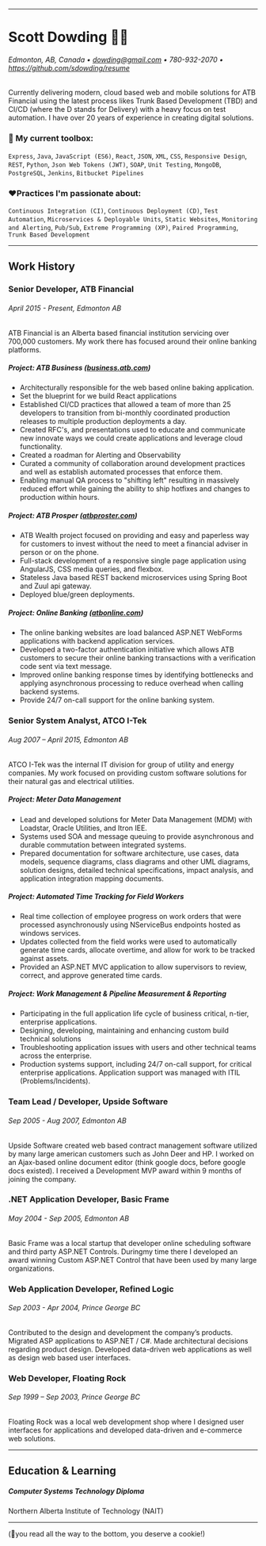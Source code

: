 
--------------------------------------------------------

# Scott Dowding 👨‍💻

###### Edmonton, AB, Canada &bull; dowding@gmail.com  &bull; 780-932-2070 &bull;  https://github.com/sdowding/resume

Currently delivering modern, cloud based web and mobile solutions for ATB Financial using the latest process likes Trunk Based Development (TBD) and CI/CD (where the D stands for Delivery) with a heavy focus on test automation. I have over 20 years of experience in creating digital solutions.

### 🧰 My current toolbox:

`Express`, `Java`, `JavaScript (ES6)`, `React`, `JSON`, `XML`, `CSS`, `Responsive Design`, `REST`, `Python`, `Json Web Tokens (JWT)`, `SOAP`, `Unit Testing`, `MongoDB`, `PostgreSQL`, `Jenkins`, `Bitbucket Pipelines`

### ❤️Practices I'm passionate about:

`Continuous Integration (CI)`, `Continuous Deployment (CD)`, `Test Automation`, `Microservices & Deployable Units`, `Static Websites`, `Monitoring and Alerting`, `Pub/Sub`, `Extreme Programming (XP)`, `Paired Programming`, `Trunk Based Development`

--------------------------------------------------------
## Work History

### Senior Developer, ATB Financial	
###### April 2015 - Present, Edmonton AB

ATB Financial is an Alberta based financial institution servicing over 700,000 customers. My work there has focused around their online banking platforms.

##### Project: ATB Business ([business.atb.com](https://business.atb.com))
* Architecturally responsible for the web based online baking application.
* Set the blueprint for we build React applications
* Established CI/CD practices that allowed a team of more than 25 developers to transition from bi-monthly coordinated production releases to multiple production deployments a day.
* Created RFC's, and presentations used to educate and communicate new innovate ways we could create applications and leverage cloud functionality.
* Created a roadman for Alerting and Observability
* Curated a community of collaboration around development practices and well as establish automated processes that enforce them.
* Enabling manual QA process to "shifting left" resulting in massively reduced effort while gaining the ability to ship hotfixes and changes to production within hours.

##### Project: ATB Prosper ([atbproster.com](https://www.atbprosper.com))

* ATB Wealth project focused on providing and easy and paperless way for customers to invest without the need to meet a financial adviser in person or on the phone. 
* Full-stack development of a responsive single page application using AngularJS, CSS media queries, and flexbox.
* Stateless Java based REST backend microservices using Spring Boot and Zuul api gateway.
* Deployed blue/green deployments.

##### Project: Online Banking ([atbonline.com](https://www.atbonline.com))
* The online banking websites are load balanced ASP.NET WebForms applications with backend application services.
* Developed a two-factor authentication initiative which allows ATB customers to secure their online banking transactions with a verification code sent via text message.
* Improved online banking response times by identifying bottlenecks and applying asynchronous processing to reduce overhead when calling backend systems.
* Provide 24/7 on-call support for the online banking system.

### Senior System Analyst, ATCO I-Tek	
###### Aug 2007 – April 2015, Edmonton AB
ATCO I-Tek was the internal IT division for group of utility and energy companies. My work focused on providing custom software solutions for their natural gas and electrical utilities.

##### Project: Meter Data Management
* Lead and developed solutions for Meter Data Management (MDM) with Loadstar, Oracle Utilities, and Itron IEE.
* Systems used SOA and message queuing to provide asynchronous and durable commutation between integrated systems.
* Prepared documentation for software architecture, use cases, data models, sequence diagrams, class diagrams and other UML diagrams, solution designs, detailed technical specifications, impact analysis, and application integration mapping documents. 

##### Project: Automated Time Tracking for Field Workers
* Real time collection of employee progress on work orders that were processed asynchronously using NServiceBus endpoints hosted as windows services.
* Updates collected from the field works were used to automatically generate time cards, allocate overtime, and allow for work to be tracked against assets.
* Provided an ASP.NET MVC application to allow supervisors to review, correct, and approve generated time cards.

##### Project: Work Management & Pipeline Measurement & Reporting
* Participating in the full application life cycle of business critical, n-tier, enterprise applications.
* Designing, developing, maintaining and enhancing custom build technical solutions
* Troubleshooting application issues with users and other technical teams across the enterprise.
* Production systems support, including 24/7 on-call support, for critical enterprise applications. Application support was managed with ITIL (Problems/Incidents).

### Team Lead / Developer, Upside Software
###### Sep 2005 - Aug 2007, Edmonton AB

Upside Software created web based contract management software utilized by many large american customers such as John Deer and HP. I worked on an Ajax-based online document editor (think google docs, before google docs existed). I received a Development MVP award within 9 months of joining the company.

### .NET Application Developer, Basic Frame
###### May 2004 - Sep 2005, Edmonton AB

Basic Frame was a local startup that developer online scheduling software and third party ASP.NET Controls. Duringmy time there I developed an award winning Custom ASP.NET Control that have been used by many large organizations.

### Web Application Developer, Refined Logic	
###### Sep 2003 - Apr 2004, Prince George BC

Contributed to the design and development the company’s products. Migrated ASP applications to ASP.NET / C#. Made architectural decisions regarding product design. Developed data-driven web applications as well as design web based user interfaces.

### Web Developer, Floating Rock
###### Sep 1999 – Sep 2003, Prince George BC
 
Floating Rock was a local web development shop where I designed user interfaces for applications and developed data-driven and e-commerce web solutions.

--------------------------------------------------------
## Education & Learning

##### Computer Systems Technology Diploma

Northern Alberta Institute of Technology (NAIT) 

--------------------------------------------------------

(🍪you read all the way to the bottom, you deserve a cookie!)
